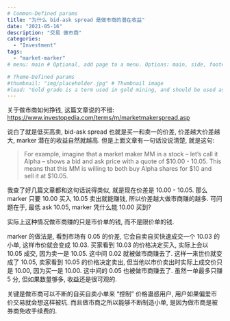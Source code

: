 ```yaml
---
# Common-Defined params
title: "为什么 bid-ask spread 是做市商的潜在收益"
date: "2021-05-16"
description: "交易 做市商"
categories:
  - "Investment"
tags:
  - "market-marker"
# menu: main # Optional, add page to a menu. Options: main, side, footer

# Theme-Defined params
#thumbnail: "img/placeholder.jpg" # Thumbnail image
#lead: "Gold grade is a term used in gold mining, and should be used as a measure of the quality of gold ore – that is the raw material obtained from mining." # Lead text
---
```


关于做市商如何挣钱, 这篇文章说的不错: https://www.investopedia.com/terms/m/marketmakerspread.asp

说白了就是低买高卖, bid-ask spread 也就是买一和卖一的价差, 价差越大价差越大, marker 潜在的收益自然就越高. 但是上面文章有一句话没说清楚, 就是这句:

> For example, imagine that a market maker MM in a stock – let’s call it Alpha – shows a bid and ask price with a quote of $10.00 - 10.05. This means that this MM is willing to both buy Alpha shares for $10 and sell it at $10.05.

我查了好几篇文章都和这句话说得类似, 就是现在价差是 10.00 - 10.05. 那么 marker 只要 10.00 买入 10.05 卖出就能赚钱, 所以价差越大做市商赚的越多. 可问题在于, 最低 ask 10.05, marker 凭什么能 10.00 买到?

实际上这种情况做市商赚的只是市价单的钱, 而不是限价单的钱.

marker 的做法是, 看到市场有 0.05 的价差, 它会自卖自买快速成交一个 10.03 的小单, 这样市价就会变成 10.03. 买家看到 10.03 的价格决定买入, 实际上会以 10.05 成交, 因为卖一是 10.05. 这中间 0.02 就被做市商赚去了. 这样一来世价就变成了 10.05, 卖家看到 10.05 的价格决定卖出, 但当他以市价卖出时实际上成交价只是 10.00, 因为买一是 10.00. 这中间的 0.05 也被做市商赚去了. 虽然一单最多只赚 5 分, 但如果数量够多, 收益还是很可观的.

关键是做市商可以不断的自买自卖小单来 “控制” 价格蛊惑用户, 用户如果偏爱市价交易就会想这样被坑. 而且做市商之所以能够不断制造小单, 是因为做市商是被券商免收手续费的.
